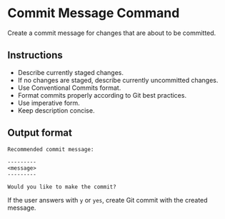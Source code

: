 # Commit Message Command

Create a commit message for changes that are about to be committed.

## Instructions

- Describe currently staged changes.
- If no changes are staged, describe currently uncommitted changes.
- Use Conventional Commits format.
- Format commits properly according to Git best practices.
- Use imperative form.
- Keep description concise.

## Output format

```
Recommended commit message:

---------
<message>
---------

Would you like to make the commit?
```

If the user answers with `y` or `yes`, create Git commit with the created
message.
